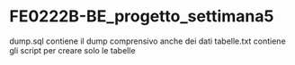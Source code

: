 # FE0222B-BE_progetto_settimana5

dump.sql contiene il dump comprensivo anche dei dati
tabelle.txt contiene gli script per creare solo le tabelle
